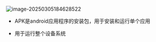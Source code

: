 ![image-20250305184628522](https://cdn.jsdelivr.net/gh/shilixiaoqiaoya/pictures@master/image-20250305184628522.png)

- APK是android应用程序的安装包，用于安装和运行单个应用

-  用于运行整个设备系统

